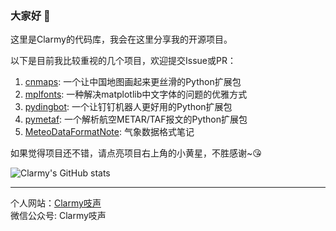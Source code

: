 ### 大家好 👋

这里是Clarmy的代码库，我会在这里分享我的开源项目。

以下是目前我比较重视的几个项目，欢迎提交Issue或PR：

1. [cnmaps](https://github.com/Clarmy/cnmaps): 一个让中国地图画起来更丝滑的Python扩展包
2. [mplfonts](https://github.com/Clarmy/mplfonts): 一种解决matplotlib中文字体的问题的优雅方式
3. [pydingbot](https://github.com/Clarmy/pydingbot): 一个让钉钉机器人更好用的Python扩展包
4. [pymetaf](https://github.com/Clarmy/pymetaf): 一个解析航空METAR/TAF报文的Python扩展包
5. [MeteoDataFormatNote](https://github.com/Clarmy/MeteoDataFormatNote): 气象数据格式笔记

如果觉得项目还不错，请点亮项目右上角的小黄星，不胜感谢~😘

![Clarmy's GitHub stats](https://github-readme-stats.vercel.app/api?username=clarmy&show_icons=true)


---
个人网站：[Clarmy吱声](http://www.clarmy.net/)   
微信公众号: Clarmy吱声
